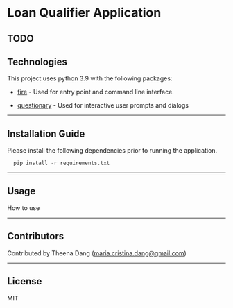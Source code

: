 # Loan Qualifier Application

TODO
---

## Technologies

This project uses python 3.9 with the following packages:

* [fire](https://github.com/google/python-fire) - Used for entry point and command line interface.

* [questionary](https://github.com/tmbo/questionary) - Used for interactive user prompts and dialogs

---

## Installation Guide

Please install the following dependencies prior to running the application.

```python
  pip install -r requirements.txt
```


---

## Usage

How to use

---

## Contributors

Contributed by Theena Dang (maria.cristina.dang@gmail.com)

---

## License

MIT